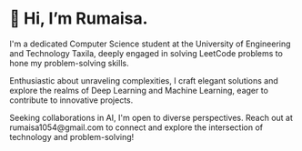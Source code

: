 <H1>👋 Hi, I’m Rumaisa.</H1>

<p>I'm a dedicated Computer Science student at the University of Engineering and Technology Taxila, deeply engaged in solving LeetCode problems to hone my problem-solving skills.</p>
<p>Enthusiastic about unraveling complexities, I craft elegant solutions and explore the realms of Deep Learning and Machine Learning, eager to contribute to innovative projects.</p>
<p>Seeking collaborations in AI, I'm open to diverse perspectives. Reach out at rumaisa1054@gmail.com to connect and explore the intersection of technology and problem-solving!</p>


